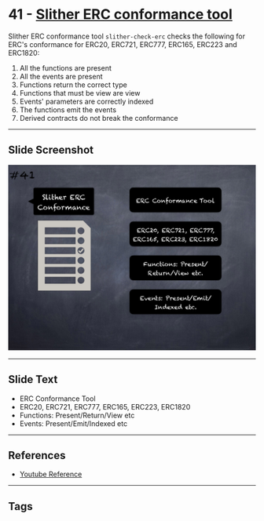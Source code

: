 
# 41 - [Slither ERC conformance tool](./Slither%20ERC%20conformance%20tool.md)

Slither ERC conformance tool `slither-check-erc` checks the following for ERC's conformance for ERC20, ERC721, ERC777, ERC165, ERC223 and ERC1820:

1. All the functions are present
2. All the events are present
3. Functions return the correct type
4. Functions that must be view are view
5. Events' parameters are correctly indexed
6. The functions emit the events
7. Derived contracts do not break the conformance
___
## Slide Screenshot
![041.png](../../images/6.Audit%20Techniques%20and%20Tools%20101/041.png)
___
## Slide Text
- ERC Conformance Tool
- ERC20, ERC721, ERC777, ERC165, ERC223, ERC1820
- Functions: Present/Return/View etc
- Events: Present/Emit/Indexed etc
___
## References
- [Youtube Reference](https://youtu.be/QmD2bJUe140?list=TLPQMTUxMTIwMjEENm-0giBStQ)
___
## Tags
